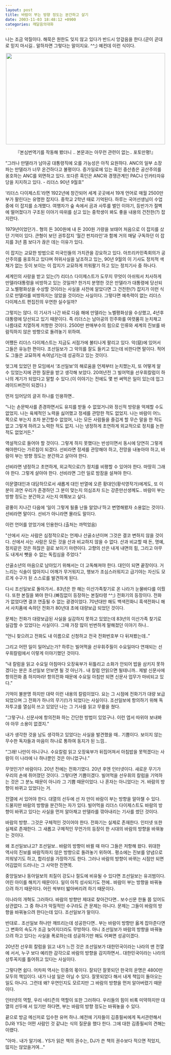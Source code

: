 ```yaml
---
layout: post
title: 바람이 부는 방향 정도는 분간하고 살기
date: 2003-11-03 18:48:12 +0900
categories: 깨달음의대화
---
```

나는 조금 악질이다. 해묵은 원한도 잊지 않고 있다가 반드시 앙갚음을 한다.(곧이 곧대로 믿지 마시길.. 말하자면 그렇다는 말이지요. ^^;) 예컨데 이런 식이다.   


<p align="center">
  <img src="http://drkimz.com/technote/board/KDR/upimg/1067602019.jpg" width="500" height="287" border="0" />
</p>

<p align="center">
  『본심번역기를 작동해 봤더니 .. 본문과는 아무런 관련이 없는.. 포토만평!』
</p>

“그러나 만델라가 남아공 대통령직에 오를 가능성은 아직 요원하다. ANC의 일부 소장파는 만델라가 너무 온건하다고 불평이다. 증가일로에 있는 흑인 중산층은 공산주의를 옹호하는 ANC를 외면하고 있다. 또다른 흑인은 ANC와 경쟁관계인 PAC나 인카타자유당을 지지하고 있다. - 리더스 90년 9월호”

‘리더스 다이제스트’라면 1922년에 창간되어 세계 곳곳에서 19개 언어로 매월 2500만부가 팔린다는 유명한 잡지다. 중학교 2학년 때로 기억된다. 하루는 국어선생님이 수업 중에 이 잡지를 소개했다. 여행자가 숲 속에서 곰과 사투를 벌인 이야기, 등반가가 절벽에 떨어졌다가 구조된 이야기 따위를 싣고 있는 중학생이 봐도 좋을 내용의 건전한(?) 잡지란다. 

1979년이었던가.. 형의 돈 300원에 내 돈 200원 가량을 보태어 처음으로 이 잡지를 샀던 기억이 있다. 큰형이 보던 권투잡지 ‘월간 펀치라인’과 함께 거의 매달 구독하던 이 잡지를 3년 쯤 보다가 끊은 데는 이유가 있다. 

이 잡지는 교묘한 방법으로 미국인들의 가치관을 강요하고 있다. 아프리카민족회의가 공산주의를 옹호하고 있다며 허위사실을 날조하고 있는, 90년 9월의 이 기사도 정치적 색채가 없는 듯이 보이는 이 잡지가 교묘하게 끼워팔기 하고 있는 정치기사 중 하나다. 

세계인의 사랑을 받고 있는(?) 리더스 다이제스트가 도무지 무엇이 아쉬워서 치사하게 만델라대통령을 비방하고 있는 것일까? 한가지 분명한 것은 만델라가 대통령에 당선되고 노벨평화상을 수상할 것이라는 사실을 사전에 알았다면 그 건전한(?) 잡지가 이런 식으로 만델라를 비방하지는 않았을 것이라는 사실이다. 그렇다면 예측력이 없는 리더스 다이제스트 편집진의 우연한 실수일까? 

그렇지는 않다. 이 기사가 나간 바로 다음 해에 만델라는 노벨평화상을 수상했고, 4년후 대통령에 당선되고 있기 때문이다. 즉 리더스는 남아공의 민주화를 여렷품히 눈치채고 나름대로 치열하게 저항한 것이다. 2500만 판매부수의 힘으로 인류와 세계의 진보를 바람직하지 않은 방향으로 돌려놓기 위하여. 

어쨌든 리더스 다이제스트는 지금도 서점가에 불티나게 팔리고 있다. 악(惡)에 있어서 그들은 유능한 편이다. 조선일보가 그 악의를 잘도 들키고 있는데 비한다면 말이다. 적어도 그들은 교묘하게 속여넘기는데 성공하고 있는 것이다. 

엊그제 있었던 한 모임에서 ‘조선일보’의 해로움을 언제부터 눈치챘는지, 또 어떻게 알 수 있었는지에 관한 질문을 받고 생각해 보았다. 20여년전 그 빌어먹을 선우휘칼럼이 하나의 계기가 되었다고 말할 수 있다.(이 이야기는 전에도 몇 번 써먹은 일이 있는데 업그레이드버전이 되겠다.)

먼저 임어당의 글귀 하나를 인용하면..

“나는 손문박사를 존경하면서도 유지를 받들 수 없었거니와 정신적 방랑을 억제할 수도 없었지. 나는 육체적인 노력을 싫어했고 정세를 관망한 적도 없었지. 나는 바람이 어느 쪽으로 부는지 조차 분간할수 없었어, 나는 모든 사람들을 즐겁게 할 무슨 말을 한 적도 없고 그렇게 하려고 노력한 적도 없지. 나는 냉정하게 초연하게 외교적으로 정치를 논한 적도 없었거든." 

역설적으로 들어야 할 것이다. 그렇게 하지 못했다는 반성이면서 동시에 당연히 그렇게 해야한다는 가르침이 되겠다. 선비라면 정세를 관망해야 하고, 전망을 내놓아야 하고, 바람이 부는 방향 정도는 분간하고 살아야 한다. 

선비라면 냉정하고 초연하게, 외교적으로(?) 정치를 비평할 수 있어야 한다. 마땅히 그래야 한다. 그렇게 살아야 한다. 선비라면 그런 일로 밤잠을 설쳐야 한다. 

이문열대인과 대담하므로서 새롭게 대인 반열에 오른 황대인(황석영작가)에게도, 또 이 분이 과연 우리가 존경하던 그 분이 맞는지 의심조차 드는 강준만선생께도.. 바람이 부는 방향 정도는 분간하고 사는지 여쭤보고 싶다. 

광풍이 지나간 다음에 ‘일이 그렇게 될줄 난들 알았나’하고 변명해봤자 소용없는 것이다. 선비라면 말이다. 선비가 아니라면 몰라도 말이다.

이런 언어를 얻었기에 인용한다.(출처는 까먹었음)

"산에서 사는 사람은 심정적으로는 언제나 산골소년이며 그것은 결코 변하지 않을 것이다. 산에서 사는 사람은 모든 것을 산과 비교하지 않을 수 없다. 산과 비교할 때 돈, 명예, 정치같은 것은 하찮은 걸로 보이기 마련이다. 고향의 산은 내게 내면의 힘, 그리고 아무도 내게서 뺏을 수 없는 독립심을 주었다."

산골소년의 마음으로 남아있기 위해서는 더 고독해져야 한다. 대인이 되면 끝장이다. 거느리는 식솔이 많아지니 어깨가 무거워지고, 행보가 조심스러워지고 급기야는 자신도 모르게 수구가 된 스스로를 발견하게 된다.

다시 조선일보로 돌아가서.. 83년은 한 해는 이산가족찾기로 온 나라가 눈물바다를 이뤘다. 또한 본질을 봐야 한다.(빠짐없이 등장하는 본질타령 ^^;) 전화기의 등장이다. 전화가 없었다면 결코 연출될 수 없는 광경이었다. 70년대만 해도 백색전화니 흑색전화니 해서 사치품에 속하던 전화가 80년대 초에 대량보급 되었던 것이다.

문제는 전화가 대량보급된 사실을 실감하지 못하고 있었는데 83년의 이산가족 찾기로 실감할 수 있었다는 사실이다. 그때 가장 많이 빈번하게 말해졌던 이야기 하나.. 

“언니 찾으려고 전화도 내 이름으로 신청하고 전국 전화번호부 다 뒤져봤는데..”

그리고 어떤 일이 일어났는가? 하루는 빌어먹을 선우휘주필이 수요일마다 연재되는 선우휘칼럼에서 이렇게 이야기했던 것이다. 

“내 칼럼을 읽고 수요일 아침마다 오장육부가 뒤틀리고 소화가 안되어 밥을 삼키지 못하겠다는 분은 조선일보 안보면 될 것 아닌가.. 내 칼럼 안읽으면 될테니까.. 제발 신문사에 항의전화 좀 하지마라! 항의전화 때문에 수요일 아침만 되면 신문사 업무가 마비되고 있다.”

기억이 불분명 하지만 대략 이런 내용의 칼럼이었다. 요는 그 시점에 전화기가 대량 보급되었으며 그 전화가 하나의 무기(!)가 되었다는 사실이다. 조선일보에 항의하기 위해 독자투고를 열심히 쓰고 있었던 나는 그 기사를 읽고 무릎을 쳤다. 

“그렇구나. 신문사에 항의전화 하는 간단한 방법이 있었구나. 이런 엽서 따위야 보내봐야 아무 소용이 없겠지.”

내가 생각한 것을 남도 생각하고 있었다는 사실을 발견했을 때.. 기쁨이다. 보이지 않는 무수한 독자들과 마음이 하나로 통하여 동지가 된 느낌.. 

“그래! 나만이 아니구나. 수요칼럼 읽고 오장육부가 뒤집어져서 아침밥을 못먹겠다는 사람이 이 나라에 나 하나뿐인 것은 아니었구나.”

무엇인가? 바람이다. 20년 전에는 전화기였다. 20년 후엔 인터넷이다. 새로운 무기가 우리의 손에 쥐어졌던 것이다. 그렇다면 기쁨이겠다. 빌어먹을 선우휘의 칼럼을 기억하는 것은 그 분노 때문이 아니라 그 기쁨 때문이었다. 나 혼자는 아니었다는 거. 바람의 방향이 바뀌고 있었다는 거. 

전열에 서 있어야 한다. 대열의 선두에 선 자 만이 바람이 부는 방향을 알아챌 수 있다. 드물지만 바람의 방향을 분간하는 자가 있다. 빌어먹을 리더스 다이제스트도 바람의 방향이 바뀌고 있다는 사실을 먼저 알아채고 만델라를 깎아내리는 기사를 썼던 것이다. 

바람의 방향.. 그것은 구체적인 것이어야 한다. 전화기는 실제로 존재한다. 인터넷 또한 실제로 존재한다. 그 새롭고 구체적인 무언가의 등장이 한 시대의 바람의 방향을 바꿔놓는 것이다. 

왜 조선일보냐고? 조선일보.. 바람의 방향이 바뀔 때 마다 그들은 저항해 왔다. 위대한 역사의 진보를 바람직하지 않은 방향으로 돌려놓기 위하여.. 평소에는 진보를 양념으로 끼워넣기도 하고, 합리성을 가장하기도 한다. 그러나 바람의 방향이 바뀌는 시점만 되면 어김없이 드러나는 그 사악한 진면목. 

중앙일보나 동아일보의 죄질이 강도나 절도에 비유될 수 있다면 조선일보는 유괴범이다. 어린 아이를 해치기 때문이다. 일이 아직 성사되기도 전에.. 바람이 부는 방향을 바꿔놓으려 하기 때문이다. 어린 싹부터 밟아버리려 하기 때문이다. 

이나라의 개혁도 그러하다. 바람의 방향만 제대로 찾아간다면.. 보수신문 한둘 쯤 있어도 상관없다. 그 중 하나가 악질적인 수구라도 큰 문제는 아니다. 문제는 그들이 바람의 방향을 바꿔놓으려 한다는데 있다. 조선일보가 말이다. 

반대로.. 조선일보 하나만 깨뜨리는데 성공한다면.. 부는 바람이 방향만 옳게 잡아준다면 그 변화의 속도가 조금 늦어지더라도 무방하다. 아니 조선일보가 바람의 방향을 바꿔놓으려 하고 있다는 사실을 폭로하는데 성공하기만 해도 어쩌면 성공이겠다. 

20년전 선우휘 칼럼을 읽고 내가 느낀 것은 조선일보가 대한민국이라는 나라의 맨 전열에 서서, 누구 보다 예리한 감각으로 바람의 방향을 감지하면서.. 대한민국이라는 나라의 상투꼭지를 틀어쥐고 있다는 사실이다. 

그렇다면 쉽다. 어차피 역사는 민중의 몫이다. 잘되던 잘못되던 한국의 운명은 4800만 모두의 책임이다. 내가 나설 일은 아닐 수 있다. 잘못되었다 해서 내게 책임이 돌아오는 일도 아니다. 그런데 왜? 우연인지도 모르지만 그 바람의 방향을 먼저 알아버렸기 때문이다. 

인터넷의 역할, 우리 네티즌의 역할이 또한 그러하다. 우리들의 힘이 비록 미약하지만 대열의 선두에 서 있기만 하다면, 부는 바람의 방향 정도는 바꿔놓을 수 있다. 

끝으로 방금 메신저로 입수한 유머 하나..예전에 기자들이 김종필씨에게 독서관련해서 DJ와 YS는 어떤 사람인 것 같냐는 식의 질문을 했다 한다. 그에 대한 김종필씨의 견해는 이랬다.

"아마.. 내가 알기에.. YS가 읽은 책의 권수는, DJ가 쓴 책의 권수보다 적으면 적었지, 많지는 않았을거여..."